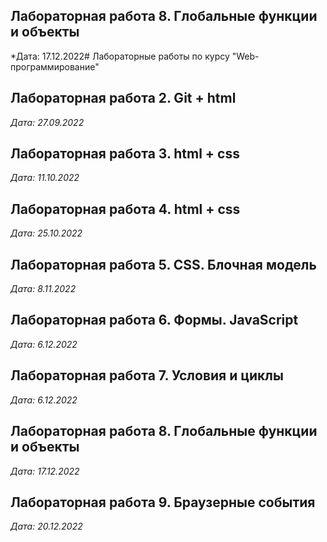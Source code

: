 ## Лабораторная работа 8. Глобальные функции и объекты

*Дата: 17.12.2022# Лабораторные работы по курсу "Web-программирование"

## Лабораторная работа 2. Git + html

*Дата: 27.09.2022*

## Лабораторная работа 3. html + css

*Дата: 11.10.2022*

## Лабораторная работа 4. html + css

*Дата: 25.10.2022*

## Лабораторная работа 5. CSS. Блочная модель

*Дата: 8.11.2022*

## Лабораторная работа 6. Формы. JavaScript

*Дата: 6.12.2022*

## Лабораторная работа 7. Условия и циклы

*Дата: 6.12.2022*

## Лабораторная работа 8. Глобальные функции и объекты

*Дата: 17.12.2022*

## Лабораторная работа 9. Браузерные события

*Дата: 20.12.2022*
